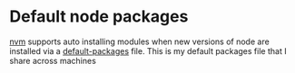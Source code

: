 # Default node packages
[nvm][1] supports auto installing modules when new versions of node are installed via a [default-packages][2] file. This is my default packages file that I share across machines

[1]: https://github.com/creationix/nvm
[2]: https://github.com/creationix/nvm#default-global-packages-from-file-while-installing
